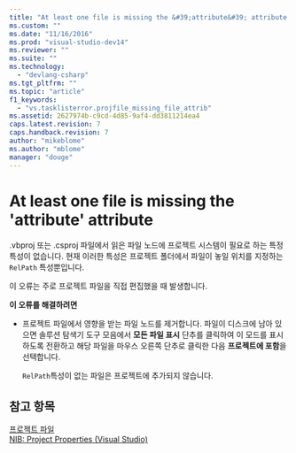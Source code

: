 ```yaml
---
title: "At least one file is missing the &#39;attribute&#39; attribute | Microsoft Docs"
ms.custom: ""
ms.date: "11/16/2016"
ms.prod: "visual-studio-dev14"
ms.reviewer: ""
ms.suite: ""
ms.technology: 
  - "devlang-csharp"
ms.tgt_pltfrm: ""
ms.topic: "article"
f1_keywords: 
  - "vs.tasklisterror.projfile_missing_file_attrib"
ms.assetid: 2627974b-c9cd-4d85-9af4-dd3811214ea4
caps.latest.revision: 7
caps.handback.revision: 7
author: "mikeblome"
ms.author: "mblome"
manager: "douge"
---
```

# At least one file is missing the &#39;attribute&#39; attribute
.vbproj 또는 .csproj 파일에서 읽은 파일 노드에 프로젝트 시스템이 필요로 하는 특정 특성이 없습니다.  현재 이러한 특성은 프로젝트 폴더에서 파일이 놓일 위치를 지정하는 `RelPath` 특성뿐입니다.  
  
 이 오류는 주로 프로젝트 파일을 직접 편집했을 때 발생합니다.  
  
 **이 오류를 해결하려면**  
  
-   프로젝트 파일에서 영향을 받는 파일 노드를 제거합니다.  파일이 디스크에 남아 있으면 솔루션 탐색기 도구 모음에서 **모든 파일 표시** 단추를 클릭하여 이 모드를 표시하도록 전환하고 해당 파일을 마우스 오른쪽 단추로 클릭한 다음 **프로젝트에 포함**을 선택합니다.  
  
     `RelPath`특성이 없는 파일은 프로젝트에 추가되지 않습니다.  
  
## 참고 항목  
 [프로젝트 파일](/visual-cpp/ide/project-files)   
 [NIB: Project Properties \(Visual Studio\)](http://msdn.microsoft.com/ko-kr/eb4c97ed-f667-4850-98d0-6e2a4d21bbca)